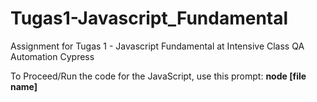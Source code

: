 # Tugas1-Javascript_Fundamental
Assignment for Tugas 1 - Javascript Fundamental at Intensive Class QA Automation Cypress

To Proceed/Run the code for the JavaScript, use this prompt:
**node [file name]**
